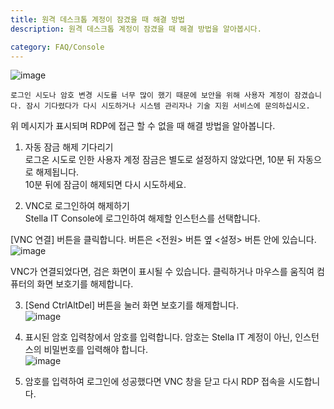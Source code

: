 ```yaml
---
title: 원격 데스크톱 계정이 잠겼을 때 해결 방법
description: 원격 데스크톱 계정이 잠겼을 때 해결 방법을 알아봅시다.

category: FAQ/Console
---
```

![image](https://github.com/user-attachments/assets/a99869c5-5a7d-4a3a-a0b8-804c476f322d)

```로그인 시도나 암호 변경 시도를 너무 많이 했기 때문에 보안을 위해 사용자 계정이 잠겼습니다. 잠시 기다렸다가 다시 시도하거나 시스템 관리자나 기술 지원 서비스에 문의하십시오.```

위 메시지가 표시되며 RDP에 접근 할 수 없을 때 해결 방법을 알아봅니다.

1. 자동 잠금 해제 기다리기  
로그온 시도로 인한 사용자 계정 잠금은 별도로 설정하지 않았다면, 10분 뒤 자동으로 해제됩니다.  
10분 뒤에 잠금이 해제되면 다시 시도하세요.

2. VNC로 로그인하여 해제하기  
Stella IT Console에 로그인하여 해제할 인스턴스를 선택합니다.

[VNC 연결] 버튼을 클릭합니다. 버튼은 <전원> 버튼 옆 <설정> 버튼 안에 있습니다.  
![image](https://github.com/user-attachments/assets/a779ad24-f28e-489a-af0e-42824234905e)

VNC가 연결되었다면, 검은 화면이 표시될 수 있습니다. 클릭하거나 마우스를 움직여 컴퓨터의 화면 보호기를 해제합니다.

3. [Send CtrlAltDel] 버튼을 눌러 화면 보호기를 해제합니다.  
![image](https://github.com/user-attachments/assets/298d0515-0b82-48e5-9500-e9af0ba900e6)


4. 표시된 암호 입력창에서 암호를 입력합니다. 암호는 Stella IT 계정이 아닌, 인스턴스의 비밀번호를 입력해야 합니다.  
![image](https://github.com/user-attachments/assets/d2120174-1b6e-4ac0-96ad-ef8d083fee35)


5. 암호를 입력하여 로그인에 성공했다면 VNC 창을 닫고 다시 RDP 접속을 시도합니다.
